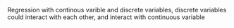 Regression with continous varible and discrete variables, discrete variables could interact with each other, and interact with continuous variable
